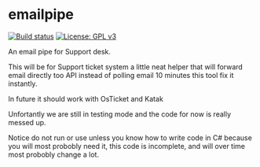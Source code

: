 # emailpipe

[![Build status](https://ci.appveyor.com/api/projects/status/3a23vfunofblcxh5?svg=true)](https://ci.appveyor.com/project/neisep/emailpipe) 
[![License: GPL v3](https://img.shields.io/badge/License-GPL%20v3-blue.svg)](https://www.gnu.org/licenses/gpl-3.0)

An email pipe for Support desk.


This will be for Support ticket system a little neat helper that will forward email directly too API instead of
polling email 10 minutes this tool fix it instantly.

In future it should work with OsTicket and Katak

Unfortantly we are still in testing mode and the code for now is really messed up.

Notice do not run or use unless you know how to write code in C# because you will most probobly need it, this code is incomplete, and will over time most probobly change a lot.
